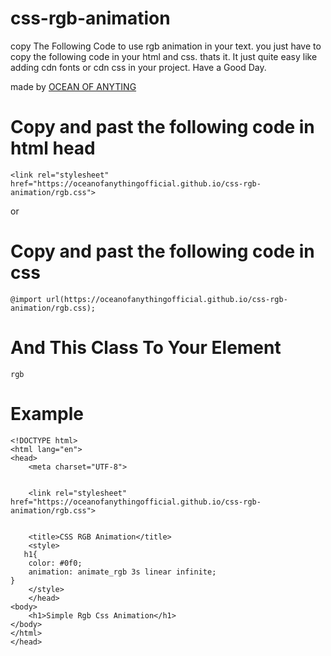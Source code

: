 # css-rgb-animation

copy The Following Code to use rgb animation in your text.
you just have to copy the following code in your html and css. thats it.
It just quite easy like adding cdn fonts or cdn css in your project. Have a Good Day.

made by [OCEAN OF ANYTING](https://oceanofanythingg.blogspot.com)

# Copy and past the following code in html head
```shell
<link rel="stylesheet" href="https://oceanofanythingofficial.github.io/css-rgb-animation/rgb.css">

```
or

# Copy and past the following code in css

```shell
@import url(https://oceanofanythingofficial.github.io/css-rgb-animation/rgb.css);
```
    
# And This Class To Your Element
```shell
rgb
```
    
# Example
```shell
<!DOCTYPE html>
<html lang="en">
<head>
    <meta charset="UTF-8">
    
    
    <link rel="stylesheet" href="https://oceanofanythingofficial.github.io/css-rgb-animation/rgb.css">
    
    
    <title>CSS RGB Animation</title>
    <style>
   h1{
    color: #0f0;
    animation: animate_rgb 3s linear infinite;
}
    </style>
    </head>
<body>
    <h1>Simple Rgb Css Animation</h1>
</body>
</html>
</head>
```
 

